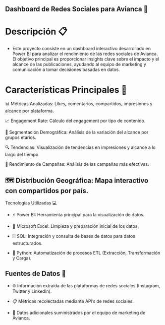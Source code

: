 ## Dashboard de Redes Sociales para Avianca 🚀

# Descripción 📋
* Este proyecto consiste en un dashboard interactivo desarrollado en Power BI para analizar el rendimiento de las redes sociales de Avianca. El objetivo principal es proporcionar insights clave sobre el impacto y el alcance de las publicaciones, ayudando al equipo de marketing y comunicación a tomar decisiones basadas en datos.

 #  Características Principales 🌟

📊 Métricas Analizadas: Likes, comentarios, compartidos, impresiones y alcance por plataforma.

📈 Engagement Rate: Cálculo del engagement por tipo de contenido.

👥 Segmentación Demográfica: Análisis de la variación del alcance por grupos etarios.

🔍 Tendencias: Visualización de tendencias en impresiones y alcance a lo largo del tiempo.

🎯 Rendimiento de Campañas: Análisis de las campañas más efectivas.

## 🗺️ Distribución Geográfica: Mapa interactivo con compartidos por país.
Tecnologías Utilizadas 💻

* ⚡ Power BI: Herramienta principal para la visualización de datos.

* 📝 Microsoft Excel: Limpieza y preparación inicial de los datos.

* 🗄️ SQL: Integración y consulta de bases de datos para datos estructurados.

* 🐍 Python: Automatización de procesos ETL (Extracción, Transformación y Carga).


## Fuentes de Datos 📂

* 🌐 Información extraída de las plataformas de redes sociales (Instagram, Twitter y LinkedIn).

* 📋 Métricas recolectadas mediante API’s de redes sociales.

* 🤝 Datos adicionales suministrados por el equipo de marketing de Avianca.



